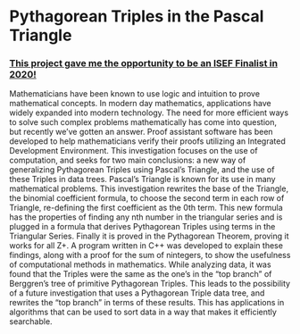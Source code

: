 # Pythagorean Triples in the Pascal Triangle
### [This project gave me the opportunity to be an ISEF Finalist in 2020!](https://abstracts.societyforscience.org/Home/FullAbstract?ISEFYears=2020%2C&Category=Any%20Category&Finalist=Ramos&AllAbstracts=True&FairCountry=Puerto%20Rico&FairState=Any%20State&ProjectId=19617)
Mathematicians have been known to use logic and intuition to prove mathematical concepts. In modern day mathematics, applications have widely expanded into modern technology. The need for more efficient ways to solve such complex problems mathematically has come into question, but recently we’ve gotten an answer. Proof assistant software has been developed to help mathematicians verify their proofs utilizing an Integrated Development Environment. This investigation focuses on the use of computation, and seeks for two main conclusions: a new way of generalizing Pythagorean Triples using Pascal’s Triangle, and the use of these Triples in data trees. Pascal’s Triangle is known for its use in many mathematical problems. This investigation rewrites the base of the Triangle, the binomial coefficient formula, to choose the second term in each row of Triangle, re-defining the first coefficient as the 0th term. This new formula has the properties of finding any nth number in the triangular series and is plugged in a formula that derives Pythagorean Triples using terms in the Triangular Series. Finally it is proved in the Pythagorean Theorem, proving it works for all Z+. A program written in C++ was developed to explain these findings, along with a proof for the sum of nintegers, to show the usefulness of computational methods in mathematics. While analyzing data, it was found that the Triples were the same as the one’s in the “top branch” of Berggren’s tree of primitive Pythagorean Triples. This leads to the possibility of a future investigation that uses a Pythagorean Triple data tree, and rewrites the “top branch” in terms of these results. This has applications in algorithms that can be used to sort data in a way that makes it efficiently searchable.

